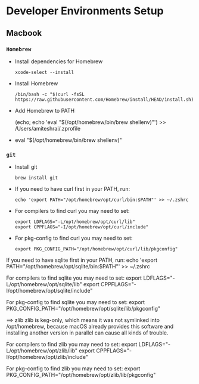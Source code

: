 # Developer Environments Setup

## Macbook

### `Homebrew`

  - Install dependencies for Homebrew

        xcode-select --install

  - Install Homebrew
  
        /bin/bash -c "$(curl -fsSL https://raw.githubusercontent.com/Homebrew/install/HEAD/install.sh)"
  
  -  Add Homebrew to PATH
  
        (echo; echo 'eval "$(/opt/homebrew/bin/brew shellenv)"') >> /Users/amiteshrai/.zprofile

  - eval "$(/opt/homebrew/bin/brew shellenv)"
 
### `git`

  - Install git
  
        brew install git
  
  - If you need to have curl first in your PATH, run:
  
        echo 'export PATH="/opt/homebrew/opt/curl/bin:$PATH"' >> ~/.zshrc
  
  - For compilers to find curl you may need to set:
  
        export LDFLAGS="-L/opt/homebrew/opt/curl/lib"
        export CPPFLAGS="-I/opt/homebrew/opt/curl/include"
  
  - For pkg-config to find curl you may need to set:
  
        export PKG_CONFIG_PATH="/opt/homebrew/opt/curl/lib/pkgconfig"



If you need to have sqlite first in your PATH, run:
  echo 'export PATH="/opt/homebrew/opt/sqlite/bin:$PATH"' >> ~/.zshrc

For compilers to find sqlite you may need to set:
  export LDFLAGS="-L/opt/homebrew/opt/sqlite/lib"
  export CPPFLAGS="-I/opt/homebrew/opt/sqlite/include"

For pkg-config to find sqlite you may need to set:
  export PKG_CONFIG_PATH="/opt/homebrew/opt/sqlite/lib/pkgconfig"

==> zlib
zlib is keg-only, which means it was not symlinked into /opt/homebrew,
because macOS already provides this software and installing another version in
parallel can cause all kinds of trouble.

For compilers to find zlib you may need to set:
  export LDFLAGS="-L/opt/homebrew/opt/zlib/lib"
  export CPPFLAGS="-I/opt/homebrew/opt/zlib/include"

For pkg-config to find zlib you may need to set:
  export PKG_CONFIG_PATH="/opt/homebrew/opt/zlib/lib/pkgconfig"
